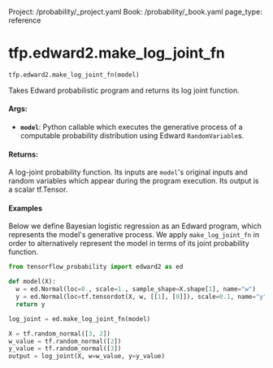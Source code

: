 Project: /probability/_project.yaml
Book: /probability/_book.yaml
page_type: reference
<div itemscope itemtype="http://developers.google.com/ReferenceObject">
<meta itemprop="name" content="tfp.edward2.make_log_joint_fn" />
</div>

# tfp.edward2.make_log_joint_fn

``` python
tfp.edward2.make_log_joint_fn(model)
```

Takes Edward probabilistic program and returns its log joint function.

#### Args:

* <b>`model`</b>: Python callable which executes the generative process of a
    computable probability distribution using Edward `RandomVariable`s.


#### Returns:

  A log-joint probability function. Its inputs are `model`'s original inputs
  and random variables which appear during the program execution. Its output
  is a scalar tf.Tensor.

#### Examples

Below we define Bayesian logistic regression as an Edward program, which
represents the model's generative process. We apply `make_log_joint_fn` in
order to alternatively represent the model in terms of its joint probability
function.

```python
from tensorflow_probability import edward2 as ed

def model(X):
  w = ed.Normal(loc=0., scale=1., sample_shape=X.shape[1], name="w")
  y = ed.Normal(loc=tf.tensordot(X, w, [[1], [0]]), scale=0.1, name="y")
  return y

log_joint = ed.make_log_joint_fn(model)

X = tf.random_normal([3, 2])
w_value = tf.random_normal([2])
y_value = tf.random_normal([3])
output = log_joint(X, w=w_value, y=y_value)
```